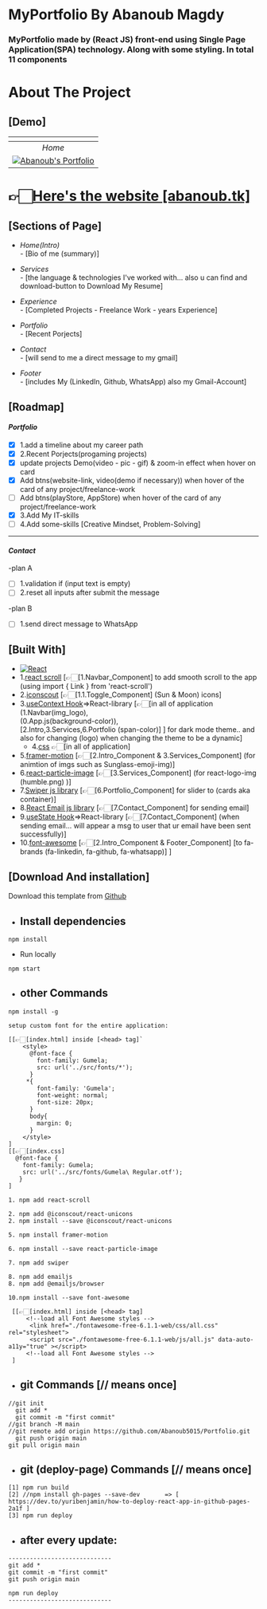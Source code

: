 
# MyPortfolio By Abanoub Magdy

### MyPortfolio made by (React JS) front-end using Single Page Application(SPA) technology. Along with some styling. In total 11 components 

# About The Project 
## [Demo]
| [![]()]() |  
|:---:|
| *Home*  |
| [![Abanoub's Portfolio](https://user-images.githubusercontent.com/82307701/191863660-acfb0556-bea0-4ee1-bac7-4f6b3979addd.png)](http://abanoub.tk/)

# 👉🏻[Here's the website [abanoub.tk]](http://abanoub.tk/)

## [Sections of Page]

* *Home(Intro)* <br/> - [Bio of me (summary)]

* *Services* <br/> - [the language & technologies I've worked with... also u can find and download-button to Download My Resume]

* *Experience* <br/> - [Completed Projects - Freelance Work - years Experience]

* *Portfolio* <br/> - [Recent Porjects]

* *Contact* <br/> - [will send to me a direct message to my gmail]

* *Footer* <br/> - [includes My (LinkedIn, Github, WhatsApp) also my Gmail-Account]


<!-- ROADMAP -->
## [Roadmap]

#### *Portfolio*
- [x]  1.add a timeline about my career path
- [x]  2.Recent Porjects(progaming projects)
  - [x] update projects Demo(video - pic - gif) & zoom-in effect when hover on card
  - [x] Add btns(website-link, video(demo if necessary)) when hover of the card of any project/freelance-work
  - [ ] Add btns(playStore, AppStore) when hover of the card of any project/freelance-work
- [x]  3.Add My IT-skills  
- [ ]  4.Add some-skills [Creative Mindset, Problem-Solving]
----
 #### *Contact*
-plan A
- [ ]  1.validation if (input text is empty)
- [ ]  2.reset all inputs after submit the message

-plan B
<br/>
- [ ]  1.send direct message to WhatsApp


## [Built With]

* [![React][React.js]][React-url]
* 1.[react scroll] [👉🏻[1.Navbar_Component] to add smooth scroll to the app (using import { Link } from 'react-scroll')
* 2.[iconscout] [👉🏻[1.1.Toggle_Component] (Sun & Moon) icons]
* 3.[useContext Hook]=>React-library [👉🏻[in all of application
   <br> (1.Navbar(img_logo),
   <br> (0.App.js(background-color)),
   <br> [2.Intro,3.Services,6.Portfolio (span-color)] ] for dark mode theme.. and also for changing (logo) when changing the theme to be a dynamic] 
  * 4.[css] 👉🏻[in all of application]
* 5.[framer-motion] [👉🏻[2.Intro_Component & 3.Services_Component] (for animtion of imgs such as Sunglass-emoji-img)]
* 6.[react-particle-image] [👉🏻[3.Services_Component] (for react-logo-img (humble.png) )]
* 7.[Swiper js library]  [👉🏻[6.Portfolio_Component] for slider to (cards aka container)]
* 8.[React Email js library] [👉🏻[7.Contact_Component] for sending email]
* 9.[useState Hook]=>React-library [👉🏻[7.Contact_Component] (when sending email... will appear a msg to user that ur email have been sent successfully)] 
* 10.[font-awesome] [👉🏻[2.Intro_Component & Footer_Component] [to fa-brands (fa-linkedin, fa-github, fa-whatsapp)] ]



## [Download And installation]

Download this template from [Github](https://github.com/Abanoub5015/Portfolio/archive/refs/heads/main.zip)

* ## Install dependencies
```
npm install
```
* Run locally
```
npm start
```



* ## other Commands
```
npm install -g
```  

```
setup custom font for the entire application:

[[👉🏻[index.html] inside [<head> tag]`
    <style>
      @font-face {
        font-family: Gumela;
        src: url('../src/fonts/*');
      }
     *{
        font-family: 'Gumela';
        font-weight: normal;
        font-size: 20px;
      }
      body{
        margin: 0;
      }
    </style>
]
[[👉🏻[index.css]
  @font-face {
    font-family: Gumela;
    src: url('../src/fonts/Gumela\ Regular.otf');
   }
]
```

```
1. npm add react-scroll  
```

```
2. npm add @iconscout/react-unicons
2. npm install --save @iconscout/react-unicons
```

```
5. npm install framer-motion 
```

```
6. npm install --save react-particle-image  
```

```
7. npm add swiper
```

```
8. npm add emailjs
8. npm add @emailjs/browser
```

```
10.npm install --save font-awesome

 [[👉🏻[index.html] inside [<head> tag]
     <!--load all Font Awesome styles -->
      <link href="./fontawesome-free-6.1.1-web/css/all.css" rel="stylesheet">
      <script src="./fontawesome-free-6.1.1-web/js/all.js" data-auto-a11y="true" ></script>
     <!--load all Font Awesome styles -->
 ]
```




* ## git Commands [// means once]
```
//git init
  git add *
  git commit -m "first commit"
//git branch -M main
//git remote add origin https://github.com/Abanoub5015/Portfolio.git
  git push origin main
git pull origin main 
```

* ## git (deploy-page) Commands [// means once]
```
[1] npm run build  
[2] //npm install gh-pages --save-dev       => [ https://dev.to/yuribenjamin/how-to-deploy-react-app-in-github-pages-2a1f ]
[3] npm run deploy
```


* ## after every update:
```
-----------------------------
git add *
git commit -m "first commit"
git push origin main

npm run deploy
-----------------------------
```



[React.js]: https://img.shields.io/badge/React-20232A?style=for-the-badge&logo=react&logoColor=61DAFB
[React-url]: https://reactjs.org/
[react scroll]: https://www.npmjs.com/package/react-scroll
[iconscout]: https://iconscout.com/unicons/explore/line#_=_
[useContext Hook]: https://reactjs.org/docs/context.html#examples
[css]: https://www.w3schools.com/css/
[framer-motion]: https://www.framer.com/docs/animation/#overview
[react-particle-image]: https://www.npmjs.com/package/react-particle-image
[Swiper js library]: https://swiperjs.com/demos
[React Email js library]: https://www.emailjs.com/docs/examples/reactjs/
[useState Hook]: https://reactjs.org/docs/hooks-state.html
[font-awesome]:https://fontawesome.com/search?q=linkedin&s=brands
